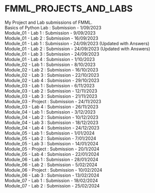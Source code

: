 # FMML_PROJECTS_AND_LABS
My Project and Lab submissions of FMML. <br>
Basics of Python Lab : Submission - 1/09/2023 <br>
Module_01 - Lab 1 : Submission - 9/09/2023  <br>
Module_01 - Lab 2 : Submission - 16/09/2023  <br>
Module_01 - Lab 1 : Submission - 24/09/2023 (Updated with Answers) <br>
Module_01 - Lab 2 : Submission - 24/09/2023 (Updated with Answers) <br>
Module_01 - Lab 3 : Submission - 24/09/2023 <br>
Module_01 - Lab 4 : Submission - 1/10/2023<br>
Module_02 - Lab 1 : Submission - 8/10/2023<br>
Module_02 - Lab 2 : Submission - 16/10/2023<br>
Module_02 - Lab 3 : Submission - 22/10/2023<br>
Module_02 - Lab 4 : Submission - 29/10/2023<br>
Module_03 - Lab 1 : Submission - 6/11/2023<br>
Module_03 - Lab 2 : Submission - 12/11/2023<br>
Module_03 - Lab 3 : Submission - 21/11/2023<br>
Module_03 - Project : Submission - 24/11/2023<br>
Module_03 - Lab 4 : Submission - 26/11/2023<br>
Module_04 - Lab 1 : Submission - 3/12/2023<br>
Module_04 - Lab 2 : Submission - 10/12/2023<br>
Module_04 - Lab 3 : Submission - 18/12/2023<br>
Module_04 - Lab 4 : Submission - 24/12/2023<br>
Module_05 - Lab 1 : Submission - 1/01/2024<br>
Module_05 - Lab 2 : Submission - 7/01/2024<br>
Module_05 - Lab 3 : Submission - 14/01/2024<br>
Module_05 - Project : Submission - 20/1/2024<br>
Module_05 - Lab 4 : Submission - 22/01/2024<br>
Module_06 - Lab 1 : Submission - 28/01/2024<br>
Module_06 - Lab 2 : Submission - 5/02/2024<br>
Module_06 - Project : Submission - 10/02/2024<br>
Module_06 - Lab 3 : Submission - 13/02/2024<br>
Module_07 - Lab 1 : Submission - 18/02/2024<br>
Module_07 - Lab 2 : Submission - 25/02/2024<br>
